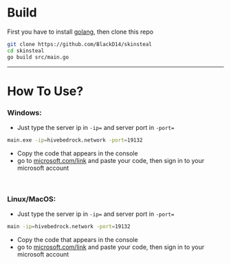 # Build<br>
 First you have to install <a href="https://go.dev/dl/">golang</a>, then clone this repo
 ```bash
 git clone https://github.com/BlackD14/skinsteal
 cd skinsteal
 go build src/main.go
 ```
 ---
# How To Use?
  ### Windows:<br>
  - Just type the server ip in ```-ip=``` and server port in ```-port=```
  ```bash
  main.exe -ip=hivebedrock.network -port=19132
  ```
  - Copy the code that appears in the console
  - go to <a href="https://www.microsoft.com/link">microsoft.com/link</a> and paste your code, then sign in to your microsoft account
 
  <br>
  
  ### Linux/MacOS:<br>
  - Just type the server ip in ```-ip=``` and server port in ```-port=```
  ```bash
  main -ip=hivebedrock.network -port=19132
  ```
  - Copy the code that appears in the console
  - go to <a href="https://www.microsoft.com/link">microsoft.com/link</a> and paste your code, then sign in to your microsoft account
